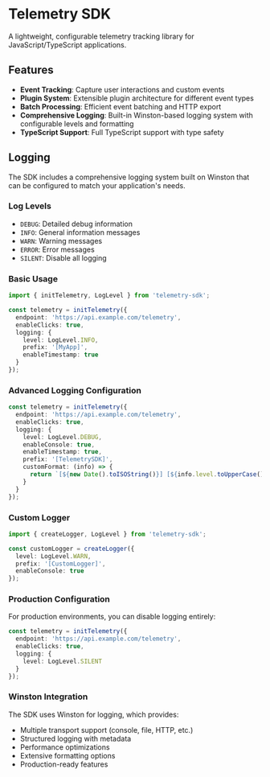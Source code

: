 # Telemetry SDK

A lightweight, configurable telemetry tracking library for JavaScript/TypeScript applications.

## Features

- **Event Tracking**: Capture user interactions and custom events
- **Plugin System**: Extensible plugin architecture for different event types
- **Batch Processing**: Efficient event batching and HTTP export
- **Comprehensive Logging**: Built-in Winston-based logging system with configurable levels and formatting
- **TypeScript Support**: Full TypeScript support with type safety

## Logging

The SDK includes a comprehensive logging system built on Winston that can be configured to match your application's needs.

### Log Levels

- `DEBUG`: Detailed debug information
- `INFO`: General information messages
- `WARN`: Warning messages
- `ERROR`: Error messages
- `SILENT`: Disable all logging

### Basic Usage

```typescript
import { initTelemetry, LogLevel } from 'telemetry-sdk';

const telemetry = initTelemetry({
  endpoint: 'https://api.example.com/telemetry',
  enableClicks: true,
  logging: {
    level: LogLevel.INFO,
    prefix: '[MyApp]',
    enableTimestamp: true
  }
});
```

### Advanced Logging Configuration

```typescript
const telemetry = initTelemetry({
  endpoint: 'https://api.example.com/telemetry',
  enableClicks: true,
  logging: {
    level: LogLevel.DEBUG,
    enableConsole: true,
    enableTimestamp: true,
    prefix: '[TelemetrySDK]',
    customFormat: (info) => {
      return `[${new Date().toISOString()}] [${info.level.toUpperCase()}] ${info.message} ${info.meta ? JSON.stringify(info.meta) : ''}`;
    }
  }
});
```

### Custom Logger

```typescript
import { createLogger, LogLevel } from 'telemetry-sdk';

const customLogger = createLogger({
  level: LogLevel.WARN,
  prefix: '[CustomLogger]',
  enableConsole: true
});
```

### Production Configuration

For production environments, you can disable logging entirely:

```typescript
const telemetry = initTelemetry({
  endpoint: 'https://api.example.com/telemetry',
  enableClicks: true,
  logging: {
    level: LogLevel.SILENT
  }
});
```

### Winston Integration

The SDK uses Winston for logging, which provides:
- Multiple transport support (console, file, HTTP, etc.)
- Structured logging with metadata
- Performance optimizations
- Extensive formatting options
- Production-ready features
